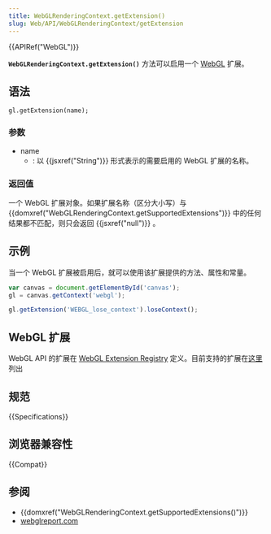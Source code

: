 ```yaml
---
title: WebGLRenderingContext.getExtension()
slug: Web/API/WebGLRenderingContext/getExtension
---
```

{{APIRef("WebGL")}}

**`WebGLRenderingContext.getExtension()`** 方法可以启用一个 [WebGL](/en-US/docs/Web/API/WebGL_API) 扩展。

## 语法

```plain
gl.getExtension(name);
```

### 参数

- name
  - : 以 {{jsxref("String")}} 形式表示的需要启用的 WebGL 扩展的名称。

### 返回值

一个 WebGL 扩展对象。如果扩展名称（区分大小写）与 {{domxref("WebGLRenderingContext.getSupportedExtensions")}} 中的任何结果都不匹配，则只会返回 {{jsxref("null")}} 。

## 示例

当一个 WebGL 扩展被启用后，就可以使用该扩展提供的方法、属性和常量。

```js
var canvas = document.getElementById('canvas');
gl = canvas.getContext('webgl');

gl.getExtension('WEBGL_lose_context').loseContext();
```

## WebGL 扩展

WebGL API 的扩展在 [WebGL Extension Registry](https://www.khronos.org/registry/webgl/extensions/) 定义。目前支持的扩展在[这里](/zh-CN/docs/Web/API/WebGL_API#扩展)列出

## 规范

{{Specifications}}

## 浏览器兼容性

{{Compat}}

## 参阅

- {{domxref("WebGLRenderingContext.getSupportedExtensions()")}}
- [webglreport.com](http://webglreport.com)

